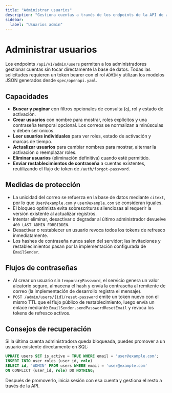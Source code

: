 ```yaml
---
title: "Administrar usuarios"
description: "Gestiona cuentas a través de los endpoints de la API de administración sin tocar la base de datos."
sidebar:
  label: "Usuarios admin"
---
```


# Administrar usuarios

Los endpoints `/api/v1/admin/users` permiten a los administradores gestionar cuentas sin tocar directamente la base de datos. Todas las solicitudes requieren un token bearer con el rol `ADMIN` y utilizan los modelos JSON generados desde `spec/openapi.yaml`.

## Capacidades

- **Buscar y paginar** con filtros opcionales de consulta (`q`), rol y estado de activación.
- **Crear usuarios** con nombre para mostrar, roles explícitos y una contraseña temporal opcional. Los correos se normalizan a minúsculas y deben ser únicos.
- **Leer usuarios individuales** para ver roles, estado de activación y marcas de tiempo.
- **Actualizar usuarios** para cambiar nombres para mostrar, alternar la activación o reemplazar roles.
- **Eliminar usuarios** (eliminación definitiva) cuando esté permitido.
- **Enviar restablecimientos de contraseña** a cuentas existentes, reutilizando el flujo de token de `/auth/forgot-password`.

## Medidas de protección

- La unicidad del correo se refuerza en la base de datos mediante `citext`, por lo que `User@example.com` y `user@example.com` se consideran iguales.
- El bloqueo optimista evita sobrescrituras silenciosas al requerir la versión existente al actualizar registros.
- Intentar eliminar, desactivar o degradar al último administrador devuelve `400 LAST_ADMIN_FORBIDDEN`.
- Desactivar o restablecer un usuario revoca todos los tokens de refresco inmediatamente.
- Los hashes de contraseña nunca salen del servidor; las invitaciones y restablecimientos pasan por la implementación configurada de `EmailSender`.

## Flujos de contraseñas

- Al crear un usuario sin `temporaryPassword`, el servicio genera un valor aleatorio seguro, almacena el hash y envía la contraseña al remitente de correo (la implementación de desarrollo registra el mensaje).
- `POST /admin/users/{id}/reset-password` emite un token nuevo con el mismo TTL que el flujo público de restablecimiento, luego envía un enlace mediante `EmailSender.sendPasswordResetEmail` y revoca los tokens de refresco activos.

## Consejos de recuperación

Si la última cuenta administradora queda bloqueada, puedes promover a un usuario existente directamente en SQL:

```sql
UPDATE users SET is_active = TRUE WHERE email = 'user@example.com';
INSERT INTO user_roles (user_id, role)
SELECT id, 'ADMIN' FROM users WHERE email = 'user@example.com'
ON CONFLICT (user_id, role) DO NOTHING;
```

Después de promoverlo, inicia sesión con esa cuenta y gestiona el resto a través de la API.
